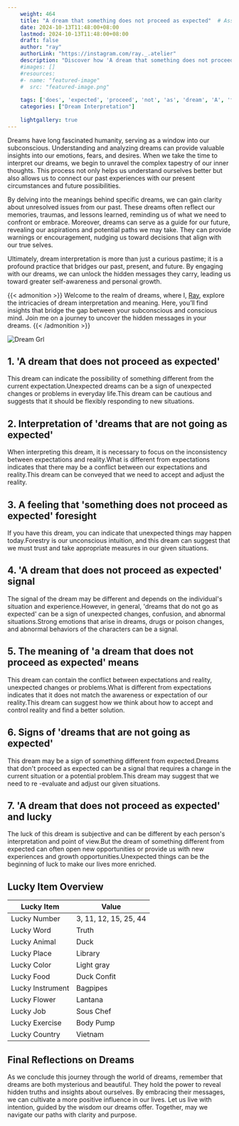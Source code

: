```yaml
---
    weight: 464
    title: "A dream that something does not proceed as expected"  # Assuming 'title' column exists
    date: 2024-10-13T11:48:00+08:00
    lastmod: 2024-10-13T11:48:00+08:00
    draft: false
    author: "ray"
    authorLink: "https://instagram.com/ray._.atelier"
    description: "Discover how 'A dream that something does not proceed as expected' can interpret your future and uncover its significant meanings in your life."
    #images: []
    #resources:
    #- name: "featured-image"
    #  src: "featured-image.png"
    
    tags: ['does', 'expected', 'proceed', 'not', 'as', 'dream', 'A', 'that', 'something']
    categories: ["Dream Interpretation"]
    
    lightgallery: true
---
```

    
Dreams have long fascinated humanity, serving as a window into our subconscious. Understanding and analyzing dreams can provide valuable insights into our emotions, fears, and desires. When we take the time to interpret our dreams, we begin to unravel the complex tapestry of our inner thoughts. This process not only helps us understand ourselves better but also allows us to connect our past experiences with our present circumstances and future possibilities.

By delving into the meanings behind specific dreams, we can gain clarity about unresolved issues from our past. These dreams often reflect our memories, traumas, and lessons learned, reminding us of what we need to confront or embrace. Moreover, dreams can serve as a guide for our future, revealing our aspirations and potential paths we may take. They can provide warnings or encouragement, nudging us toward decisions that align with our true selves.

Ultimately, dream interpretation is more than just a curious pastime; it is a profound practice that bridges our past, present, and future. By engaging with our dreams, we can unlock the hidden messages they carry, leading us toward greater self-awareness and personal growth.

{{< admonition >}}
Welcome to the realm of dreams, where I, [Ray](https://instagram.com/ray._.atelier), explore the intricacies of dream interpretation and meaning. Here, you’ll find insights that bridge the gap between your subconscious and conscious mind. Join me on a journey to uncover the hidden messages in your dreams.
{{< /admonition >}}

![Dream Grl](https://cdn.pixabay.com/photo/2017/11/02/03/35/gothic-2910057_1280.jpg "Dream Grl")

## 1. 'A dream that does not proceed as expected'
This dream can indicate the possibility of something different from the current expectation.Unexpected dreams can be a sign of unexpected changes or problems in everyday life.This dream can be cautious and suggests that it should be flexibly responding to new situations.

## 2. Interpretation of 'dreams that are not going as expected'
When interpreting this dream, it is necessary to focus on the inconsistency between expectations and reality.What is different from expectations indicates that there may be a conflict between our expectations and reality.This dream can be conveyed that we need to accept and adjust the reality.

## 3. A feeling that 'something does not proceed as expected' foresight
If you have this dream, you can indicate that unexpected things may happen today.Forestry is our unconscious intuition, and this dream can suggest that we must trust and take appropriate measures in our given situations.

## 4. 'A dream that does not proceed as expected' signal
The signal of the dream may be different and depends on the individual's situation and experience.However, in general, 'dreams that do not go as expected' can be a sign of unexpected changes, confusion, and abnormal situations.Strong emotions that arise in dreams, drugs or poison changes, and abnormal behaviors of the characters can be a signal.

## 5. The meaning of 'a dream that does not proceed as expected' means
This dream can contain the conflict between expectations and reality, unexpected changes or problems.What is different from expectations indicates that it does not match the awareness or expectation of our reality.This dream can suggest how we think about how to accept and control reality and find a better solution.

## 6. Signs of 'dreams that are not going as expected'
This dream may be a sign of something different from expected.Dreams that don't proceed as expected can be a signal that requires a change in the current situation or a potential problem.This dream may suggest that we need to re -evaluate and adjust our given situations.

## 7. 'A dream that does not proceed as expected' and lucky
The luck of this dream is subjective and can be different by each person's interpretation and point of view.But the dream of something different from expected can often open new opportunities or provide us with new experiences and growth opportunities.Unexpected things can be the beginning of luck to make our lives more enriched.

## Lucky Item Overview
| Lucky Item          | Value              |
|---------------|--------------------|
| Lucky Number        | 3, 11, 12, 15, 25, 44  |
| Lucky Word          | Truth |
| Lucky Animal        | Duck |
| Lucky Place         | Library     |
| Lucky Color         | Light gray     |
| Lucky Food          | Duck Confit      |
| Lucky Instrument    | Bagpipes |
| Lucky Flower        | Lantana    |
| Lucky Job           | Sous Chef       |
| Lucky Exercise      | Body Pump  |
| Lucky Country       | Vietnam    |


##  Final Reflections on Dreams

As we conclude this journey through the world of dreams, remember that dreams are both mysterious and beautiful. They hold the power to reveal hidden truths and insights about ourselves. By embracing their messages, we can cultivate a more positive influence in our lives. Let us live with intention, guided by the wisdom our dreams offer. Together, may we navigate our paths with clarity and purpose.
